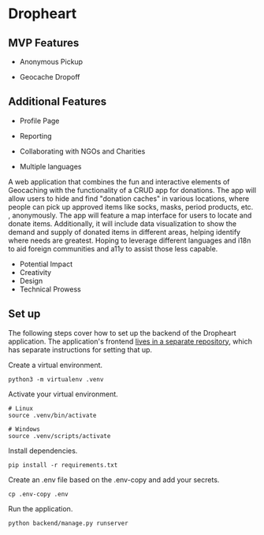 # Dropheart

## MVP Features

- Anonymous Pickup

- Geocache Dropoff

## Additional Features

- Profile Page

- Reporting

- Collaborating with NGOs and Charities

- Multiple languages

A web application that combines the fun and interactive elements of Geocaching with the functionality of a CRUD app for donations. 
The app will allow users to hide and find "donation caches" in various locations, 
where people can pick up approved items like socks, masks, period products, etc.
, anonymously. The app will feature a map interface for users to locate and donate items. 
Additionally, it will include data visualization to show the demand and supply of donated items in different areas, 
helping identify where needs are greatest. 
Hoping to leverage different languages and i18n to aid foreign communities and a11y to assist those less capable. 

- Potential Impact
- Creativity
- Design
- Technical Prowess

## Set up
The following steps cover how to set up the backend of the Dropheart application.  The application's frontend [lives in a separate repository](https://github.com/thompsgj/dropheart-frontend/tree/master), which has separate instructions for setting that up.

Create a virtual environment.
```
python3 -m virtualenv .venv
```

Activate your virtual environment.
```
# Linux
source .venv/bin/activate

# Windows
source .venv/scripts/activate
```

Install dependencies.
```
pip install -r requirements.txt
```

Create an .env file based on the .env-copy and add your secrets.
```
cp .env-copy .env
```

Run the application.
```
python backend/manage.py runserver
```